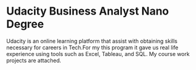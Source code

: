 <h1> Udacity Business Analyst Nano Degree</h1>

<p>Udacity is an online learning platform that assist with obtaining skills necessary for careers in Tech.For my this program it gave us real life experience using tools such as Excel, Tableau, and SQL. My course work projects are attached.</p>

